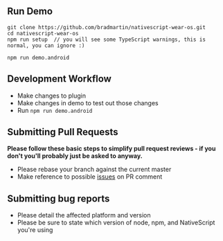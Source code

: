 ## Run Demo

```
git clone https://github.com/bradmartin/nativescript-wear-os.git
cd nativescript-wear-os
npm run setup  // you will see some TypeScript warnings, this is normal, you can ignore :)

npm run demo.android
```

## Development Workflow

- Make changes to plugin
- Make changes in demo to test out those changes
- Run `npm run demo.android`

## Submitting Pull Requests

**Please follow these basic steps to simplify pull request reviews - if you don't you'll probably just be asked to anyway.**

- Please rebase your branch against the current master
- Make reference to possible [issues](https://github.com/bradmartin/nativescript-wear-os/issues) on PR comment

## Submitting bug reports

- Please detail the affected platform and version
- Please be sure to state which version of node, npm, and NativeScript you're using
